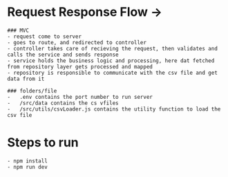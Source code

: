 # Request Response Flow ->
    ### MVC
    - request come to server
    - goes to route, and redirected to controller
    - controller takes care of recieving the request, then validates and calls the service and sends response
    - service holds the business logic and processing, here dat fetched from repository layer gets processed and mapped
    - repository is responsible to communicate with the csv file and get data from it

    ### folders/file
    -   .env contains the port number to run server
    -   /src/data contains the cs vfiles
    -   /src/utils/csvLoader.js contains the utility function to load the csv file

# Steps to run
    - npm install
    - npm run dev